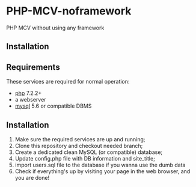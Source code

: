 # PHP-MCV-noframework
PHP MCV without using any framework

## Installation

Requirements
------------
These services are required for normal operation:
* [php](https://secure.php.net/downloads.php) 7.2.2+
* a webserver
* [mysql](https://www.mysql.com/downloads/) 5.6 or compatible DBMS

Installation
------------
1. Make sure the required services are up and running;
2. Clone this repository and checkout needed branch;
3. Create a dedicated clean MySQL (or compatible) database;
4. Update config.php file with DB information and site_title;
5. import users.sql file to the database if you wanna use the dumb data
6. Check if everything's up by visiting your page in the web browser, and you are done!
